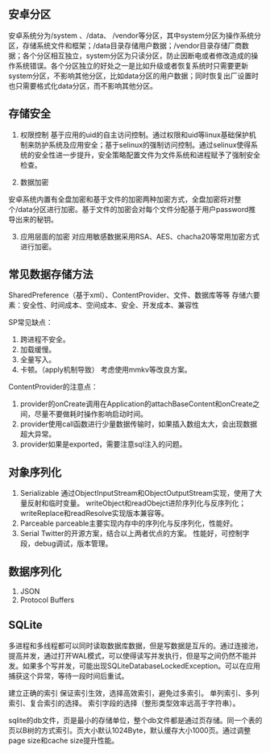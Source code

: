 ## 安卓分区

安卓系统分为/system 、/data、 /vendor等分区，其中system分区为操作系统分区，存储系统文件和框架；/data目录存储用户数据；/vendor目录存储厂商数据；各个分区相互独立，system分区为只读分区，防止因断电或者修改造成的操作系统错误。各个分区独立的好处之一是比如升级或者恢复系统时只需要更新system分区，不影响其他分区，比如data分区的用户数据；同时恢复出厂设置时也只需要格式化data分区，而不影响其他分区。

## 存储安全

1. 权限控制
基于应用的uid的自主访问控制。通过权限和uid等linux基础保护机制来防护系统及应用安全；基于selinux的强制访问控制。通过selinux使得系统的安全性进一步提升，安全策略配置文件为文件系统和进程赋予了强制安全检查。

2. 数据加密

安卓系统内置有全盘加密和基于文件的加密两种加密方式，全盘加密将对整个/data分区进行加密。基于文件的加密会对每个文件分配基于用户password推导出来的秘钥。

3. 应用层面的加密 
对应用敏感数据采用RSA、AES、chacha20等常用加密方式进行加密。

## 常见数据存储方法

SharedPreference（基于xml）、ContentProvider、文件、数据库等等
存储六要素：安全性、时间成本、空间成本、安全、开发成本、兼容性

SP常见缺点：
1. 跨进程不安全。
2. 加载缓慢。
3. 全量写入。
4. 卡顿。（apply机制导致）
考虑使用mmkv等改良方案。

ContentProvider的注意点：
1. provider的onCreate调用在Application的attachBaseContent和onCreate之间，尽量不要做耗时操作影响启动时间。
2. provider使用call函数进行少量数据传输时，如果插入数组太大，会出现数据超大异常。
3. provider如果是exported，需要注意sql注入的问题。

## 对象序列化

1. Serializable
通过ObjectInputStream和ObjectOutputStream实现，使用了大量反射和临时变量。
writeObject和readObejct进阶序列化与反序列化；
writeReplace和readResolve实现版本兼容等。
2. Parceable
parceable主要实现内存中的序列化与反序列化，性能好。
3. Serial
Twitter的开源方案，结合以上两者优点的方案。
性能好，可控制字段，debug调试，版本管理。

## 数据序列化

1. JSON
2. Protocol Buffers

## SQLite

多进程和多线程都可以同时读取数据库数据，但是写数据是互斥的。通过连接池，提高并发，通过打开WAL模式，可以使得读写并发执行，但是写之间仍然不能并发。如果多个写并发，可能出现SQLiteDatabaseLockedException。可以在应用捕获这个异常，等待一段时间后重试。

建立正确的索引 保证索引生效，选择高效索引，避免过多索引。
单列索引、多列索引、复合索引的选择。
索引字段的选择（整形类型效率远高于字符串）。

sqlite的db文件，页是最小的存储单位，整个db文件都是通过页存储。同一个表的页以B树的方式索引。页大小默认1024Byte，默认缓存大小1000页。通过调整page size和cache size提升性能。